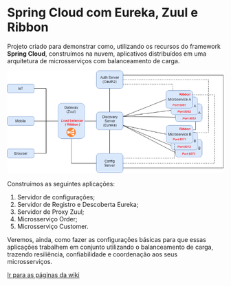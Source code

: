 # Spring Cloud com Eureka, Zuul e Ribbon
Projeto criado para demonstrar como, utilizando os recursos do framework **Spring Cloud**, construímos na nuvem, aplicativos distribuídos em uma arquitetura de microsserviços com balanceamento de carga.

![Arquitetura do Projeto](https://github.com/wwenceslau/eureka-zuul-ribbon/blob/master/docs/Load%20Balancer%20Ribbon.png)

Construímos as seguintes aplicações:

1. Servidor de configurações;
2. Servidor de Registro e Descoberta Eureka;
3. Servidor de Proxy Zuul;
4. Microsserviço Order;
5. Microsserviço Customer.

Veremos, ainda, como fazer as configurações básicas para que essas aplicações trabalhem em conjunto utilizando o balanceamento de carga, trazendo resiliência, confiabilidade e coordenação aos seus microsserviços.

[Ir para as páginas da wiki](https://github.com/wwenceslau/eureka-zuul-ribbon/wiki/Spring-Cloud-com-Eureka,-Zuul-e-Ribbon)
